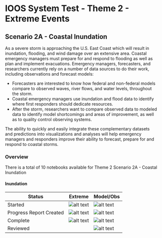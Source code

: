 # IOOS System Test - Theme 2 - Extreme Events

## Scenario 2A - Coastal Inundation

As a severe storm is approaching the U.S. East Coast which will result in inundation, flooding, and wind damage over an extensive area. Coastal emergency managers must prepare for and respond to flooding as well as plan and implement evacuations. Emergency managers, forecasters, and researchers currently rely on a number of data sources to do their work, including observations and forecast models:

*  Forecasters are interested to know how federal and non-federal models compare to observed waves, river flows, and water levels, throughout the storm.
*  Coastal emergency managers use inundation and flood data to identify where first responders should dedicate resources.
*  After the storm, researchers want to compare observed data to modeled data to identify model shortcomings and areas of improvement, as well as to quality control observing systems.

The ability to quickly and easily integrate these complementary datasets and predictions into visualizations and analyses will help emergency managers and responders improve their ability to forecast, prepare for and respond to coastal storms.

### Overview
There is a total of 10 notebooks available for Theme 2 Scenario 2A - Coastal Inundation

#### Inundation
| Status   | Extreme | Model/Obs  |
|----------|---------|------------|
| Started  | ![alt text](http://openclipart.org/image/20px/svg_to_png/159733/green-tick.png)| ![alt text](http://openclipart.org/image/20px/svg_to_png/159733/green-tick.png)|
|Progress Report Created| ![alt text](http://openclipart.org/image/20px/svg_to_png/159733/green-tick.png)| ![alt text](http://openclipart.org/image/20px/svg_to_png/159733/green-tick.png)
|Complete| ![alt text](http://openclipart.org/image/20px/svg_to_png/159733/green-tick.png)| ![alt text](http://openclipart.org/image/20px/svg_to_png/159733/green-tick.png)
|Reviewed|  | ![alt text](http://openclipart.org/image/20px/svg_to_png/159733/green-tick.png)

